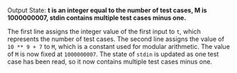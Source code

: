 Output State: **t is an integer equal to the number of test cases, M is 1000000007, stdin contains multiple test cases minus one.**

The first line assigns the integer value of the first input to `t`, which represents the number of test cases. The second line assigns the value of `10 ** 9 + 7` to `M`, which is a constant used for modular arithmetic. The value of `M` is now fixed at `1000000007`. The state of `stdin` is updated as one test case has been read, so it now contains multiple test cases minus one.